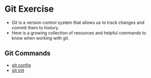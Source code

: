 # Git Exercise
- Git is a version control system that allows us to track changes and commit them to history.
- Here is a growing collection of resources and helpful commands to know when working with git.
## Git Commands
- [git config](./Commands/Config.md)
- [git init](./Commands/Init.md)
